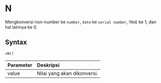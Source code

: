 # N

Mengkonversi non-number ke `number`, `date` ke `serial number`, `TRUE` ke 1, dan hal lainnya ke 0.

## Syntax

```text
=N()
```

| Parameter | Deskripsi |
| :--- | :--- |
| value | Nilai yang akan dikonversi. |

